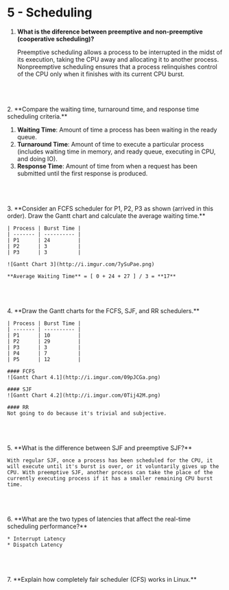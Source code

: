 # 5 - Scheduling

1. **What is the diference between preemptive and non-preemptive (cooperative scheduling)?**

    Preemptive scheduling allows a process to be interrupted in the midst of its execution, taking the CPU away and      allocating it to another process. Nonpreemptive scheduling ensures that a process relinquishes control of the CPU     only when it finishes with its current CPU burst.
<br>
<br>
<br>
2. **Compare the waiting time, turnaround time, and response time scheduling criteria.**

  1. **Waiting Time**: Amount of time a process has been waiting in the ready queue.
  2. **Turnaround Time**: Amount of time to execute a particular process (includes waiting time in memory, and ready queue, executing in CPU, and doing IO).
  3. **Response Time**: Amount of time from when a request has been submitted until the first response is produced.
<br>
<br>
<br>
3. **Consider an FCFS scheduler for P1, P2, P3 as shown (arrived in this order). Draw the Gantt chart and calculate the average waiting time.**

    | Process | Burst Time |
    | ------- | ---------- |
    | P1      | 24         |
    | P2      | 3          |
    | P3      | 3          |
    
    ![Gantt Chart 3](http://i.imgur.com/7ySuPae.png)
    
    **Average Waiting Time** = [ 0 + 24 + 27 ] / 3 = **17**
<br>
<br>
<br>
4. **Draw the Gantt charts for the FCFS, SJF, and RR schedulers.**

    | Process | Burst Time |
    | ------- | ---------- |
    | P1      | 10         |
    | P2      | 29         |
    | P3      | 3          |
    | P4      | 7          |
    | P5      | 12         |
    
    #### FCFS
    ![Gantt Chart 4.1](http://i.imgur.com/09pJCGa.png)

    #### SJF
    ![Gantt Chart 4.2](http://i.imgur.com/0Tij42M.png)
    
    #### RR
    Not going to do because it's trivial and subjective.
<br>
<br>
<br>
5. **What is the difference between SJF and preemptive SJF?**

    With regular SJF, once a process has been scheduled for the CPU, it will execute until it's burst is over, or it voluntarily gives up the CPU. With preemptive SJF, another process can take the place of the currently executing process if it has a smaller remaining CPU burst time.
<br>
<br>
<br>
6. **What are the two types of latencies that affect the real-time scheduling performance?**

    * Interrupt Latency
    * Dispatch Latency
<br>
<br>
<br>
7. **Explain how completely fair scheduler (CFS) works in Linux.**
